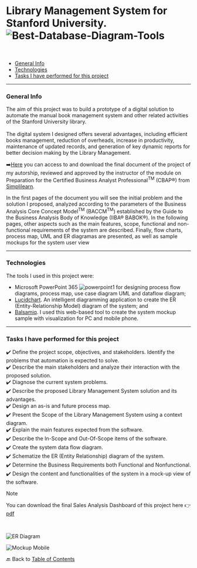 # Library Management System for Stanford University. ![Best-Database-Diagram-Tools](https://github.com/KaroLili1/myBAPortfolio.com/assets/155495785/457d6a4e-67b6-4b18-9cbb-f4e562f569d9)
<br />

- [General Info](https://github.com/KaroLili1/myBAPortfolio.com/blob/main/BA_Projects/README.md#general-info)
- [Technologies](https://github.com/KaroLili1/myBAPortfolio.com/blob/main/BA_Projects/README.md#technologies)
- [Tasks I have performed for this project](https://github.com/KaroLili1/myBAPortfolio.com/blob/main/BA_Projects/README.md#tasks-i-have-performed-for-this-project)
- - -


### General Info

The aim of this project was to build a prototype of a digital solution to automate the manual book management system and other related activities of the Stanford University library.<br />
<br />
The digital system I designed offers several advantages, including efficient books management, reduction of overheads, increase in productivity, maintenance of updated records, and generation of key dynamic reports for better decision making by the Library Management.

➡️[Here](https://github.com/KaroLili1/myBAPortfolio.com/blob/main/BA_Projects/LIBRARY%20MANAGEMENT%20SYSTEM%20FOR%20STANFORD_Karol.pdf) you can access to and download the final document of the project of my autorship, reviewed and approved by the instructor of the module on
Preparation for the Certified Business Analyst Professional<sup>TM</sup> (CBAP®) from [Simplilearn](https://www.simplilearn.com/pgp-business-analysis-certification-training-course).

In the first pages of the document you will see the initial problem and the solution I proposed, analyzed according to the parameters of the Business Analysis Core Concept Model<sup>TM</sup> (BACCM<sup>TM</sup>) established by the Guide to the Business Analysis Body of Knowledge (IIBA® BABOK®).  In the following pages, other aspects such as the main features, scope, functional and non-functional requirements of the system are described.  Finally, flow charts, process map, UML and ER diagramas are presented, as well as sample mockups for the system user view 
- - -

### Technologies

The tools I used in this project were:
- Microsoft PowerPoint 365  ![powerpoint1](https://github.com/KaroLili1/myBAPortfolio.com/assets/155495785/1b4ec471-f605-4ef2-ac4b-4487d0846905)
 for designing process flow diagrams, process map, use case diagram UML and dataflow diagram;
- [Lucidchart](https://www.lucidchart.com/pages/?). An intelligent diagramming application to create the ER (Entity-Relationship Model) diagram of the system; and
- [Balsamiq](https://balsamiq.com/).  I used this web-based tool to create the system mockup sample with visualization for PC and mobile phone.
- - -

### **Tasks I have performed for this project**

✔️ Define the project scope, objectives, and stakeholders. Identify the problems that automation is expected to solve.<br />
✔️ Describe the main stakeholders and analyze their interaction with the proposed solution.<br />
✔️ Diagnose the current system problems.<br />
✔️ Describe the proposed Library Management System solution and its advantages.<br />
✔️ Design an as-is and future process map.<br />
✔️ Present the Scope of the Library Management System using a context diagram.<br />
✔️ Explain the main features expected from the software.<br />
✔️ Describe the In-Scope and Out-Of-Scope items of the software.<br />
✔️ Create the system data flow diagram.<br />
✔️ Schematize the ER (Entity Relationship) diagram of the system.<br />
✔️ Determine the Business Requirements both Functional and Nonfunctional.<br />
✔️ Design the content and functionalities of the system in a mock-up view of the software.<br />

> [!NOTE]
> You can download the final Sales Analysis Dashboard of this project here 👉 [pdf](https://github.com/KaroLili1/myBAPortfolio.com/blob/main/BA_Projects/LIBRARY%20MANAGEMENT%20SYSTEM%20FOR%20STANFORD_Karol.pdf)<br >
<br />

![ER Diagram](https://github.com/KaroLili1/myBAPortfolio.com/assets/155495785/db4edd2e-9e74-4241-acd8-8594ab447fc7)

![Mockup Mobile](https://github.com/KaroLili1/myBAPortfolio.com/assets/155495785/475de3f6-6eb1-40db-b4ef-217396c18ba3)

🔙 Back to [Table of Contents](https://github.com/KaroLili1/myBAPortfolio.com)
